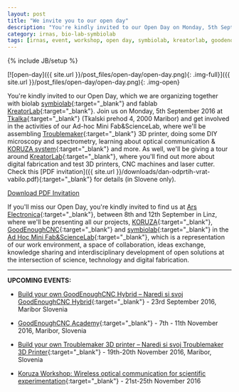```yaml
---
layout: post
title: "We invite you to our open day"
description: "You're kindly invited to our Open Day on Monday, 5th September 2016 at Tkalka, which we are organizing together with biolab symbiolab and fablab Kreatorlab. "
category: irnas, bio-lab-symbiolab
tags: [irnas, event, workshop, open day, symbiolab, kreatorlab, goodenoughcnc, cnc, hybrid, troublemaker, 3d printer, making, open source]
---
```

{% include JB/setup %}


[![open-day]({{ site.url }}/post_files/open-day/open-day.png){: .img-full}]({{ site.url }}/post_files/open-day/open-day.png){: .img-open}

You're kindly invited to our Open Day, which we are organizing together with biolab [symbiolab](http://irnas.eu/symbiolab){:target="_blank"} and fablab [KreatorLab](http://www.kreatorlab.si/){:target="_blank"}. Join us on Monday, 5th September 2016 at [Tkalka](http://tkalka.si/){:target="_blank"} (Tkalski prehod 4, 2000 Maribor) and get involved in the activities of our Ad-hoc Mini Fab&ScienceLab, where we'll be assembling [Troublemaker](http://goodenoughcnc.eu/troublemaker-3d/){:target="_blank"} 3D printer, doing some DIY microscopy and spectrometry, learning about optical communication & [KORUZA system](http://koruza.net/){:target="_blank"} and more. As well, we'll be giving a tour around [KreatorLab](http://www.kreatorlab.si/){:target="_blank"}, where you'll find out more about digital fabrication and test 3D printers, CNC machines and laser cutter. Check this [PDF invitation]({{ site.url }}/downloads/dan-odprtih-vrat-vabilo.pdf){:target="_blank"} for details (in Slovene only).

<a href="{{ site.url }}/downloads/dan-odprtih-vrat-vabilo.pdf" class="btn btn-primary btn-lg" target="_blank">Download PDF Invitation</a>

If you'll miss our Open Day, you're kindly invited to find us at [Ars Electronica](http://www.aec.at/news/en/){:target="_blank"}, between 8th and 12th September in Linz, where we'll be presenting all our projects, [KORUZA](http://koruza.net/){:target="_blank"}, [GoodEnoughCNC](http://goodenoughcnc.eu/){:target="_blank"} and [symbiolab](http://irnas.eu/symbiolab){:target="_blank"} in the [Ad Hoc Mini Fab&ScienceLab](http://www.aec.at/radicalatoms/en/artist-lab-institute-irnas/){:target="_blank"}, which is a representation of our work environment, a space of collaboration, ideas exchange, knowledge sharing and interdisciplinary development of open solutions at the intersection of science, technology and digital fabrication.

---

**UPCOMING EVENTS:**

- [Build your own GoodEnoughCNC Hybrid – Naredi si svoj GoodEnoughCNC Hybrid](http://goodenoughcnc.eu/workshops/workshop-hybrid){:target="_blank"} - 23rd September 2016, Maribor Slovenia 

- [GoodEnoughCNC Academy](http://goodenoughcnc.eu/academy/){:target="_blank"}  - 7th - 11th November 2016, Maribor, Slovenia 

- [Build your own Troublemaker 3D printer – Naredi si svoj Troublemaker 3D Printer](http://goodenoughcnc.eu/workshops/workshop-troublemaker){:target="_blank"} - 19th-20th November 2016, Maribor, Slovenia 

- [Koruza Workshop: Wireless optical communication for scientific experimentation](http://koruza.net/events/){:target="_blank"} - 21st-25th November 2016 
